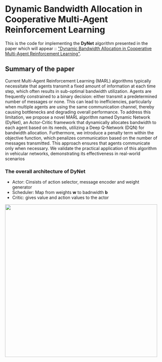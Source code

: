 # Dynamic Bandwidth Allocation in Cooperative Multi-Agent Reinforcement Learning

This is the code for implementing the __DyNet__ algorithm presented in the paper which will appear :: ["Dynamic Bandwidth Allocation in Cooperative
Multi-Agent Reinforcement Learning"]().

## Summary of the paper 
Current Multi-Agent Reinforcement Learning
(MARL) algorithms typically necessitate that agents transmit
a fixed amount of information at each time step, which
often results in sub-optimal bandwidth utilization. Agents are
frequently constrained to a binary decision: either transmit a
predetermined number of messages or none. This can lead to
inefficiencies, particularly when multiple agents are using the
same communication channel, thereby causing bottlenecks and
degrading overall performance. To address this limitation, we
propose a novel MARL algorithm named Dynamic Network
(DyNet), an Actor-Critic framework that dynamically allocates
bandwidth to each agent based on its needs, utilizing a Deep
Q-Network (DQN) for bandwidth allocation. Furthermore, we
introduce a penalty term within the objective function, which
penalizes communication based on the number of messages
transmitted. This approach ensures that agents communicate
only when necessary. We validate the practical application of this
algorithm in vehicular networks, demonstrating its effectiveness in real-world scenarios

### The overall architecture of DyNet

- Actor: Cinsists of action selector, message encoder and weight generator
- Scheduler: Map from weights __w__ to badnwidth __b__
- Critic: gives value and action values to the actor

<img src="[img/architecture.png](https://github.com/user-attachments/assets/faf50cfe-34b0-4b22-abf4-f2feeefcf906)" width="500"/>
